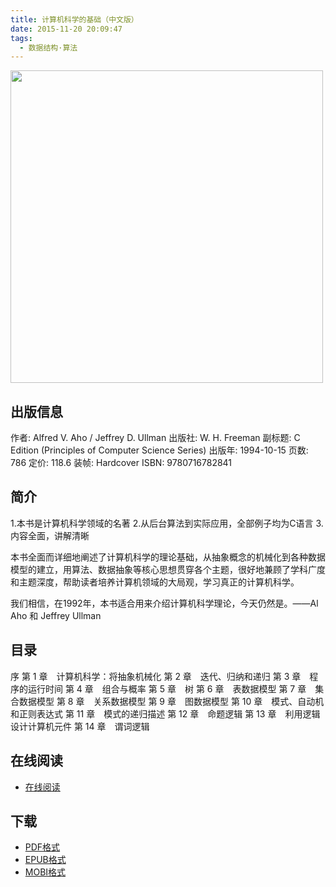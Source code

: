```yaml
---
title: 计算机科学的基础（中文版）
date: 2015-11-20 20:09:47
tags:
  - 数据结构·算法
---
```


<img src='http://www.ituring.com.cn/bookcover/1019.175.big.jpg' width='500' />

<!--more-->

## 出版信息 ##

作者: Alfred V. Aho / Jeffrey D. Ullman
出版社: W. H. Freeman
副标题: C Edition (Principles of Computer Science Series)
出版年: 1994-10-15
页数: 786
定价: 118.6
装帧: Hardcover
ISBN: 9780716782841

## 简介 ##

1.本书是计算机科学领域的名著
2.从后台算法到实际应用，全部例子均为C语言
3.内容全面，讲解清晰

本书全面而详细地阐述了计算机科学的理论基础，从抽象概念的机械化到各种数据模型的建立，用算法、数据抽象等核心思想贯穿各个主题，很好地兼顾了学科广度和主题深度，帮助读者培养计算机领域的大局观，学习真正的计算机科学。

我们相信，在1992年，本书适合用来介绍计算机科学理论，今天仍然是。——Al Aho 和 Jeffrey Ullman

## 目录 ##

序
第 1 章　计算机科学：将抽象机械化
第 2 章　迭代、归纳和递归
第 3 章　程序的运行时间
第 4 章　组合与概率
第 5 章　树
第 6 章　表数据模型
第 7 章　集合数据模型
第 8 章　关系数据模型
第 9 章　图数据模型
第 10 章　模式、自动机和正则表达式
第 11 章　模式的递归描述
第 12 章　命题逻辑
第 13 章　利用逻辑设计计算机元件
第 14 章　谓词逻辑

## 在线阅读 ##

+ [在线阅读](http://www.ituring.com.cn/book/1019)

## 下载 ##

+ [PDF格式](http://www.ituring.com.cn/book/download/1be3ee51-b741-4f17-954e-8106d0001360)
+ [EPUB格式](https://cdn.jsdelivr.net/gh/it-ebooks/ebooks/%E8%AE%A1%E7%AE%97%E6%9C%BA%E7%A7%91%E5%AD%A6%E7%9A%84%E5%9F%BA%E7%A1%80%EF%BC%88%E4%B8%AD%E6%96%87%E7%89%88%EF%BC%89.epub)
+ [MOBI格式](http://www.ituring.com.cn/book/pushtokindle/1019)
